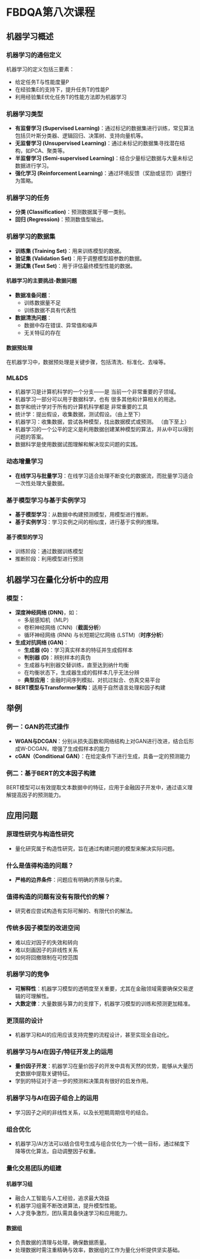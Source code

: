 # FBDQA第八次课程

## 机器学习概述

### 机器学习的通俗定义
机器学习的定义包括三要素：
- 给定任务T与性能度量P
- 在经验集E的支持下，提升任务T的性能P
- 利用经验集E优化任务T的性能方法即为机器学习

### 机器学习类型
- **有监督学习 (Supervised Learning)**：通过标记的数据集进行训练，常见算法包括贝叶斯分类器、逻辑回归、决策树、支持向量机等。
- **无监督学习 (Unsupervised Learning)**：通过未标记的数据集寻找潜在结构，如PCA、聚类等。
- **半监督学习 (Semi-supervised Learning)**：结合少量标记数据与大量未标记数据进行学习。
- **强化学习 (Reinforcement Learning)**：通过环境反馈（奖励或惩罚）调整行为策略。

### 机器学习的任务
- **分类 (Classification)**：预测数据属于哪一类别。
- **回归 (Regression)**：预测数值型输出。

### 机器学习的数据集
- **训练集 (Training Set)**：用来训练模型的数据。
- **验证集 (Validation Set)**：用于调整模型超参数的数据。
- **测试集 (Test Set)**：用于评估最终模型性能的数据。

#### 机器学习的主要挑战-数据问题
- **数据准备问题**：
  - 训练数据量不足
  - 训练数据不具有代表性
- **数据清洗问题**：
  - 数据中存在错误、异常值和噪声
  - 无关特征的存在

#### 数据预处理
在机器学习中，数据预处理是关键步骤，包括清洗、标准化、去噪等。

### ML&DS
- 机器学习是计算机科学的一个分支——是
当前一个非常重要的子领域。
- 机器学习一部分可以用于数据科学，也有
很多其他和计算相关的用途。
- 数学和统计学对于所有的计算机科学都是
非常重要的工具
- 统计学：提出假设，收集数据，测试假设。（由上至下）
- 机器学习：收集数据，尝试各种模型，找出数据模式或预测。
（由下至上）
- 机器学习的一个公平的定义是利用数据创建某种模型的算法，并从中可以得到问题的答案。
- 数据科学是使用数据试图理解和解决现实问题的实践。

### 动态增量学习
- **在线学习与批量学习**：在线学习适合处理不断变化的数据流，而批量学习适合一次性处理大量数据。

### 基于模型学习与基于实例学习
- **基于模型学习**：从数据中构建预测模型，用模型进行推断。
- **基于实例学习**：学习实例之间的相似度，进行基于实例的推理。

#### 基于模型的学习
- 训练阶段：通过数据训练模型
- 推断阶段：利用模型进行预测


## 机器学习在量化分析中的应用

### 模型：
- **深度神经网络 (DNN)**，如：
  - 多层感知机（MLP）
  - 卷积神经网络 (CNN)（**截面分析**）
  - 循环神经网络 (RNN) 与长短期记忆网络 (LSTM)（**时序分析**）
- **生成对抗网络 (GAN)**：
  - **生成器 (G)**：学习真实样本的特征并生成假样本
  - **判别器 (D)**：辨别样本的真伪
  - 生成器与判别器交替训练，直至达到纳什均衡
  - 在均衡状态下，生成器生成的假样本几乎无法分辨
  - **典型应用**：金融时间序列模拟、对抗过拟合、仿真交易平台
- **BERT模型与Transformer架构**：适用于自然语言处理和因子构建

## 举例

### 例一：GAN的花式操作
- **WGAN与DCGAN**：分别从损失函数和网络结构上对GAN进行改进，结合后形成W-DCGAN，增强了生成假样本的能力
- **cGAN（Conditional GAN）**：在给定条件下进行生成，具备一定的预测能力

### 例二：基于BERT的文本因子构建
BERT模型可以有效提取文本数据中的特征，应用于金融因子开发中，通过语义理解提高因子的预测能力。

## 应用问题

### 原理性研究与构造性研究
- 量化研究属于构造性研究，旨在通过构建问题的模型来解决实际问题。

### 什么是值得构造的问题？
- **严格的边界条件**：问题应有明确的界限与约束。

### 值得构造的问题有没有有限代价的解？
- 研究者应尝试构造有实际可解的、有限代价的解法。

### 传统多因子模型的改进空间
- 难以应对因子的失效和转向
- 难以刻画因子的非线性关系
- 如何将回撤限制在可控范围

### 机器学习的竞争
- **可解释性**：机器学习模型的透明度至关重要，尤其在金融领域需要确保交易逻辑的可理解性。
- **大数定律**：大量数据与算力的支撑下，机器学习模型的训练和预测更加精准。

### 更顶层的设计
- 机器学习和AI的应用应该支持完整的流程设计，甚至实现全自动化。

### 机器学习与AI在因子/特征开发上的运用
- **量价因子开发**：机器学习在量价因子的开发中具有天然的优势，能够从大量历史数据中提取关键特征。
- 学到的特征对于进一步的预测和决策具有很好的启发作用。

### 机器学习与AI在因子组合上的运用
- 学习因子之间的非线性关系，以及长短期周期信号的结合。

### 组合优化
- 机器学习/AI方法可以结合信号生成与组合优化为一个统一目标，通过梯度下降等优化算法，自动调整因子权重。

### 量化交易团队的组建
#### 机器学习组
- 融合人工智能与人工经验，追求最大效益
- 机器学习组需不断改进算法，提升模型性能。
- 人才竞争激烈，团队需具备快速学习和应用能力。

#### 数据组
- 负责数据的清理与处理，确保数据质量。
- 处理数据时需注重精确与效率，数据组的工作为量化分析提供坚实基础。


